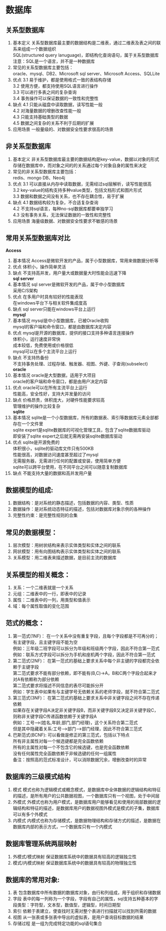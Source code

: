 # 数据库


## 关系型数据库
1. 基本定义
关系型数据库最主要的数据结构是二维表，通过二维表及表之间的联系来组成一个数据组织  
SQL(structured query lanuguage)，即结构化查询语句，属于关系型数据库  
注意：SQL是一个语言，并不是一种数据库  
2. 常见的关系型数据库主要包括：  
oracle、mysql、DB2、Microsoft sql server、Microsoft Access、SQLLite  
3. 优点
3.1 易于维护，都是使用格式一致的表结构存储  
3.2 使用方便，都支持使用SQL语言进行操作  
3.3 可以进行多表之间的复杂查询  
3.4 事务操作可以保证数据的一致性和完整性  
4. 缺点
4.1 只能从磁盘中读取数据，读写性能一般  
4.2 对海量数据的增删改查性能一般  
4.3 只能支持基础类型的数据  
4.5 数据之间复杂的关系不利于后期的扩展  
5. 应用场景
一般量级的、对数据安全性要求很高的场景  


## 非关系型数据库
1. 基本定义
非关系型数据库最主要的数据结构是key-value，数据以对象的形式存储在数据库中，而对象之间的的关系通过每个对象自身的属性来决定  
2. 常见的非关系型数据库主要包括：  
redis、mongo DB、Neo4j  
3. 优点
3.1 可以直接从内存中读取数据，无需经过sql层解析，读写性能很高  
3.2 key-value的结构支持多种value类型，包括文档形式和图片形式  
3.3 数据和数据之间没有关系，也不存在耦合性，易于扩展  
4. 缺点
4.1 数据结构较为复杂，不合适复杂查询  
4.2 不支持sql语言，每种no-sql数据库都要单独学习  
4.3 没有事务关系，无法保证数据的一致性和完整性  
5. 应用场景
海量级数据、对数据安全性要求不敏感的场景  


## 常用关系型数据库对比
**Access**
1. 基本情况
Access是微软开发的产品，属于小型数据库，常用来做数据分析等  
2. 优点
体积小，操作简单灵活  
3. 缺点
不支持高并发，用户量大或数据量大时性能会迅速下降  
**sql server**
1. 基本情况
sql server是微软开发的产品，属于中小型数据库  
采用C/S架构  
2. 优点
在多用户时具有较好的性能表现  
在windows平台下与相关软件集成度高  
3. 缺点
sql server只能在windows平台上运行  
**mysql**
1. 基本情况
mysql是中小型数据库，已被Oracle收购  
mysql的客户端和命令窗口，都是由数据库决定内容  
2. 优点
mysql是开源的数据库，提供的接口支持多种语言连接操作  
体积小，运行速度非常快  
成本较低，免费使用或价格很低  
mysql可以在多个主流平台上运行  
3. 缺点
不支持热备份  
不支持事务处理、过程存储、触发器、视图、外键、子查询(subselect)  
**oracle**
1. 基本情况
oracle是大型数据，适用于大项目  
oracle的客户端和命令窗口，都是由用户决定内容  
2. 优点
oracle可以在所有主流平台上运行  
性能高，安全性好，支持大并发量的访问  
3. 缺点
价格昂贵，体积庞大，对硬件性能要求较高  
管理维护的操作比较复杂  
**sqlite**
1. 基本情况
sqlite是一个小型数据库，所有的数据表、索引等数据库元素全部都存在一个文件里  
sqlite expert是sqlite数据库的可视化管理工具，包含了sqlite数据库驱动  
即安装了sqlite expert之后就无需再安装sqlite数据库驱动  
2. 优点
sqlite是开源免费的  
体积很小，sqlite的驱动库文件只有500KB  
性能很高，对数据访问速度甚至超过了mysql  
无需服务器，无需进行任何的配置或安装，使用简单方便  
sqlite可以跨平台使用，在不同平台之间可以随意复制数据库  
3. 缺点
不能支持大量的数据和高并发用户量  

## 数据模型的组成:
1. 数据结构：是对系统的静态描述，包括数据的内容、类型、性质
2. 数据操作：是对系统动态特征的描述，包括对数据库对象示例的各种操作
3. 完整性约束：是完整性规则的合集


## 常见的数据模型：
1. 层次模型：用树状结构来表示实体类型和实体之间的联系
2. 网状模型：用有向图结构表示实体类型和实体之间的联系
3. 关系模型：用二维表来描述数据，是目前主流的数据库


## 关系模型的相关概念：
1. 关系：一个二维表就是一个关系
2. 元组：二维表中的一行，即表中的记录
3. 属性：二维表中的一列，用类型和值表示
4. 域：每个属性取值的变化范围


## 范式的概念：
1. 第一范式(1NF)：
在一个关系中没有重复字段，且每个字段都是不可再分的；有主键字段，且主键字段不能为空  
例如：三年级二班字段可以拆分为年级和班级两个字段，因此不符合第一范式  
例如：联系方式字段可以拆分为手机和座机两个字段，因此不符合第一范式  
2. 第二范式(2NF)：
在第一范式的基础上要求关系中每个非主键的字段都完全依赖于主键字段  
第二范式要求不能有部分依赖，即不能有(B,C)->A，B和C两个字段合起来才对A有依赖称为部分依赖  
第二范式要求将描述不同信息的表尽可能拆分开  
例如：学生表中如果有与主键学号无依赖关系的老师字段，就不符合第二范式  
3. 第三范式(3NF)：
在第二范式的基础上要求关系中非关键字段之间不存在传递依赖  
如果存在关键字段A决定非关键字段B，而非关键字段B又决定非关键字段C，则称非关键字段C传递函数依赖于关键字段A  
例如：工号-->(姓名,年龄,部门,部门经理)，这个关系符合第二范式  
但是其中隐藏着关系:工号-->部门-->部门经理，因此不符合第三范式  
4. 巴斯范式(BCNF):
可以看做是修正的第三范式，包括以下特点  
所有非主属性对每一个候选键都是完全函数依赖  
所有的主属性对每一个不包含它的候选键，也是完全函数依赖  
没有任何属性完全函数依赖于非候选键的任何一组属性  
备注：按照高的范式标准设计，可以消除数据冗余，增删改查时的异常  


## 数据库的三级模式结构
1. 模式
模式也称为逻辑模式或概念模式，是数据库中全体数据的逻辑结构和特征的描述，是所有用户的公共数据视图，一个数据库只有一个视图，处于中间层  
2. 外模式
外模式也称为用户模式，是数据库用户能够看见和使用的局部数据的逻辑结构和特征的描述，是数据库用户的数据视图外模式是模式的子集，数据库可以有多个外模式  
3. 内模式
内模式也称为存储模式，是数据物理结构和存储方式的描述，是数据在数据库内部的表示方式，一个数据库只有一个内模式  


## 数据库管理系统两层映射
1. 外模式/模式映射
保证数据库系统中的数据具有较高的逻辑独立性  
2. 模式/内模式映射
保证数据库系统中的数据具有较高的物理独立性  


## 数据库的常用对象:
1. 表
包含数据库中所有数据的数据库对象，由行和列组成，用于组织和存储数据  
2. 字段
表中的每一列称为一个字段，字段有自己的属性，sql支持五种基本的字段类型：字符型，文本型，数值型，逻辑型，时间日期型  
3. 索引
依赖于表建立，使查找时无需对整个表进行扫描就可以找到所需的数据  
4. 视图
从一张表或多张表中导出的虚拟表，是用户查询目标数据的结果  
5. 存储过程
是一组为完成特定功能的sql语句集合  
